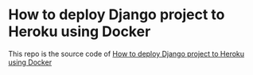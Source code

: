 # How to deploy Django project to Heroku using Docker

This repo is the source code of [How to deploy Django project to Heroku using Docker](https://www.accordbox.com/blog/deploy-django-project-heroku-using-docker/)


